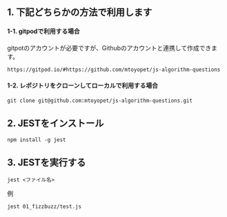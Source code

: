 
## 1. 下記どちらかの方法で利用します

#### 1-1. gitpodで利用する場合
gitpotのアカウントが必要ですが、Githubのアカウントと連携して作成できます。
```
https://gitpod.io/#https://github.com/mtoyopet/js-algorithm-questions
```

#### 1-2. レポジトリをクローンしてローカルで利用する場合
```
git clone git@github.com:mtoyopet/js-algorithm-questions.git
```

## 2. JESTをインストール
```
npm install -g jest
```

## 3. JESTを実行する
```
jest <ファイル名>
```

例
```
jest 01_fizzbuzz/test.js
```
